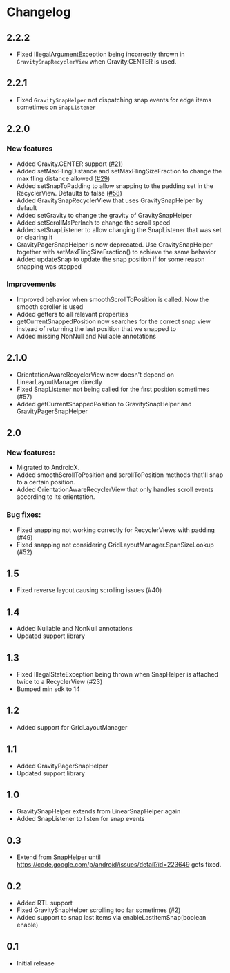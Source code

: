 # Changelog

## 2.2.2

- Fixed IllegalArgumentException being incorrectly thrown in `GravitySnapRecyclerView` when Gravity.CENTER is used.

## 2.2.1

- Fixed `GravitySnapHelper` not dispatching snap events for edge items sometimes on `SnapListener`

## 2.2.0

### New features
- Added Gravity.CENTER support ([#21](https://github.com/rubensousa/GravitySnapHelper/issue/21))
- Added setMaxFlingDistance and setMaxFlingSizeFraction to change the max fling distance allowed ([#29](https://github.com/rubensousa/GravitySnapHelper/issue/29))
- Added setSnapToPadding to allow snapping to the padding set in the RecyclerView. Defaults to false ([#58](https://github.com/rubensousa/GravitySnapHelper/issue/58))
- Added GravitySnapRecyclerView that uses GravitySnapHelper by default
- Added setGravity to change the gravity of GravitySnapHelper
- Added setScrollMsPerInch to change the scroll speed
- Added setSnapListener to allow changing the SnapListener that was set or clearing it
- GravityPagerSnapHelper is now deprecated. Use GravitySnapHelper together with setMaxFlingSizeFraction() to achieve the same behavior
- Added updateSnap to update the snap position if for some reason snapping was stopped

### Improvements

- Improved behavior when smoothScrollToPosition is called. Now the smooth scroller is used
- Added getters to all relevant properties
- getCurrentSnappedPosition now searches for the correct snap view instead of returning the last position that we snapped to
- Added missing NonNull and Nullable annotations

## 2.1.0

- OrientationAwareRecyclerView now doesn't depend on LinearLayoutManager directly
- Fixed SnapListener not being called for the first position sometimes (#57)
- Added getCurrentSnappedPosition to GravitySnapHelper and GravityPagerSnapHelper

## 2.0

### New features:
- Migrated to AndroidX.
- Added smoothScrollToPosition and scrollToPosition methods that'll snap to a certain position.
- Added OrientationAwareRecyclerView that only handles scroll events according to its orientation.

### Bug fixes:
- Fixed snapping not working correctly for RecyclerViews with padding (#49)
- Fixed snapping not considering GridLayoutManager.SpanSizeLookup (#52)

## 1.5

- Fixed reverse layout causing scrolling issues (#40)

## 1.4

- Added Nullable and NonNull annotations
- Updated support library

## 1.3

- Fixed IllegalStateException being thrown when SnapHelper is attached twice to a RecyclerView (#23)
- Bumped min sdk to 14

## 1.2

- Added support for GridLayoutManager

## 1.1

- Added GravityPagerSnapHelper
- Updated support library

## 1.0

- GravitySnapHelper extends from LinearSnapHelper again
- Added SnapListener to listen for snap events


## 0.3

- Extend from SnapHelper until https://code.google.com/p/android/issues/detail?id=223649 gets fixed.

## 0.2

- Added RTL support
- Fixed GravitySnapHelper scrolling too far sometimes (#2)
- Added support to snap last items via enableLastItemSnap(boolean enable)


## 0.1

- Initial release
